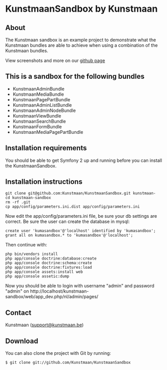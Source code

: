KunstmaanSandbox by Kunstmaan
=================================

About
-----
The Kunstmaan sandbox is an example project to demonstrate what the Kunstmaan bundles are able to achieve when using a combination of the Kunstmaan bundles.

View screenshots and more on our [github page](http://kunstmaan.github.com/KunstmaanSandbox)

This is a sandbox for the following bundles
-------------------------------------------

* KunstmaanAdminBundle
* KunstmaanMediaBundle
* KunstmaanPagePartBundle
* KunstmaanAdminListBundle
* KunstmaanAdminNodeBundle
* KunstmaanViewBundle
* KunstmaanSearchBundle
* KunstmaanFormBundle
* KunstmaanMediaPagePartBundle


Installation requirements
-------------------------
You should be able to get Symfony 2 up and running before you can install the KunstmaanSandbox.

Installation instructions
-------------------------
```
git clone git@github.com:Kunstmaan/KunstmaanSandbox.git kunstmaan-
cd kunstmaan-sandbox
rm -rf .git
cp app/config/parameters.ini.dist app/config/parameters.ini
```

Now edit the app/config/parameters.ini file, be sure your db settings are correct. Be sure the user can create the database in mysql:

```
create user 'kumasandbox'@'localhost' identified by 'kumasandbox';
grant all on kumasandbox.* to 'kumasandbox'@'localhost';
```

Then continue with:

```
php bin/vendors install
php app/console doctrine:database:create
php app/console doctrine:schema:create
php app/console doctrine:fixtures:load
php app/console assets:install web
php app/console assetic:dump
```
Now you should be able to login with username "admin" and password "admin" on http://localhost/kunstmaan-sandbox/web/app_dev.php/nl/admin/pages/

Contact
-------
Kunstmaan (support@kunstmaan.be)

Download
--------
You can also clone the project with Git by running:

```
$ git clone git://github.com/Kunstmaan/KunstmaanSandbox
```
